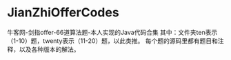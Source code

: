 # JianZhiOfferCodes
牛客网-剑指offer-66道算法题-本人实现的Java代码合集
其中：文件夹ten表示（1-10）题，twenty表示（11-20）题，以此类推。
每个题的源码里都有题目和注释，以及各种版本的解法。
